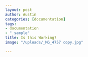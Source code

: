 ```yaml
---
layout: post
author: Austin
categories: [documentation]
tags:
- documentation
- " sample"
title: Is this Working?
image: "/uploads/_MG_4757 copy.jpg"

---
```

